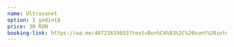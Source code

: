 ```yaml
---
name: Ultrasunet
option: 1 ședință
price: 30 RON
booking-link: https://wa.me/40721619853?text=Bun%C4%83%2C%20sunt%20interesat%C4%83%20de%20medical%20procedura%20%22Ultrasunet%201%20%C8%99edin%C8%9B%C4%83%2030%20RON%22
---
```

